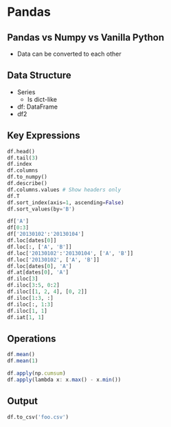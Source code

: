 # Pandas

## Pandas vs Numpy vs Vanilla Python

- Data can be converted to each other

## Data Structure

- Series
    - Is dict-like
- df: DataFrame
- df2


## Key Expressions

```py
df.head()
df.tail(3)
df.index
df.columns
df.to_numpy()
df.describe()
df.columns.values # Show headers only
df.T
df.sort_index(axis=1, ascending=False)
df.sort_values(by='B')
```


```py
df['A']
df[0:3]
df['20130102':'20130104']
df.loc[dates[0]]
df.loc[:, ['A', 'B']]
df.loc['20130102':'20130104', ['A', 'B']]
df.loc['20130102', ['A', 'B']]
df.loc[dates[0], 'A']
df.at[dates[0], 'A']
df.iloc[3]
df.iloc[3:5, 0:2]
df.iloc[[1, 2, 4], [0, 2]]
df.iloc[1:3, :]
df.iloc[:, 1:3]
df.iloc[1, 1]
df.iat[1, 1]

```

## Operations

```js
df.mean()
df.mean(1)

df.apply(np.cumsum)
df.apply(lambda x: x.max() - x.min())

```


## Output
```py
df.to_csv('foo.csv')

```